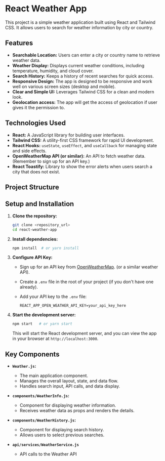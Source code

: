 # React Weather App

This project is a simple weather application built using React and Tailwind CSS. It allows users to search for weather information by city or country.

## Features

*   **Searchable Location:**  Users can enter a city or country name to retrieve weather data.
*   **Weather Display:** Displays current weather conditions, including temperature, humidity, and cloud cover.
*   **Search History:**  Keeps a history of recent searches for quick access.
*   **Responsive Design:**  The app is designed to be responsive and work well on various screen sizes (desktop and mobile).
*   **Clear and Simple UI:** Leverages Tailwind CSS for a clean and modern look.
*   **Geolocation access:** The app will get the access of geolocation if user gives it the permission to.

## Technologies Used

*   **React:** A JavaScript library for building user interfaces.
*   **Tailwind CSS:** A utility-first CSS framework for rapid UI development.
*   **React Hooks:** `useState`, `useEffect`, and `useCallback` for managing state and side effects.
*   **OpenWeatherMap API (or similar):**  An API to fetch weather data. (Remember to sign up for an API key.)
*   **React Toastify:** Library to show the error alerts when users search a city that does not exist.

## Project Structure


## Setup and Installation

1.  **Clone the repository:**

    ```bash
    git clone <repository_url>
    cd react-weather-app
    ```

2.  **Install dependencies:**

    ```bash
    npm install  # or yarn install
    ```

3.  **Configure API Key:**

    *   Sign up for an API key from [OpenWeatherMap](https://openweathermap.org/). (or a similar weather API).
    *   Create a `.env` file in the root of your project (if you don't have one already).
    *   Add your API key to the `.env` file:

        ```
        REACT_APP_OPEN_WEATHER_API_KEY=your_api_key_here
        ```

4.  **Start the development server:**

    ```bash
    npm start   # or yarn start
    ```

    This will start the React development server, and you can view the app in your browser at `http://localhost:3000`.

## Key Components

*   **`Weather.js`:**
    *   The main application component.
    *   Manages the overall layout, state, and data flow.
    *   Handles search input, API calls, and data display.

*   **`components/WeatherInfo.js`:**
    *   Component for displaying weather information.
    *   Receives weather data as props and renders the details.

*   **`components/WeatherHistory.js`:**
    *   Component for displaying search history.
    *   Allows users to select previous searches.

*   **`api/services/WeatherService.js`**
    *   API calls to the Weather API
